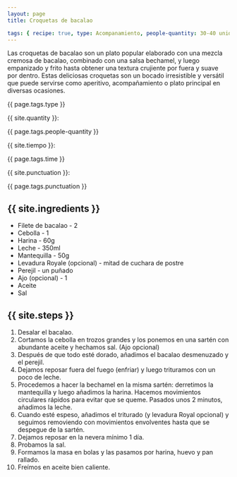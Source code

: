 ```yaml
---
layout: page
title: Croquetas de bacalao

tags: { recipe: true, type: Acompanamiento, people-quantity: 30-40 unidades, time: 1h + 1 día de reposo, punctuation: 4.5 }
---
```


<p class="recipe-description">Las croquetas de bacalao son un plato popular elaborado con una mezcla cremosa de bacalao, combinado con una salsa bechamel, y luego empanizado y frito hasta obtener una textura crujiente por fuera y suave por dentro. Estas deliciosas croquetas son un bocado irresistible y versátil que puede servirse como aperitivo, acompañamiento o plato principal en diversas ocasiones.</p>

<div class="recipe-information">
   <div><p class="{{ page.tags.type }}">{{ page.tags.type }}</p></div>
   <div><p>{{ site.quantity }}:</p> {{ page.tags.people-quantity }}</div>
   <div><p>{{ site.tiempo }}:</p> {{ page.tags.time }}</div>
   <div><p>{{ site.punctuation }}:</p> {{ page.tags.punctuation }}</div>
</div>

## {{ site.ingredients }}

* Filete de bacalao - 2
* Cebolla - 1
* Harina - 60g
* Leche - 350ml
* Mantequilla - 50g
* Levadura Royale (opcional) - mitad de cuchara de postre
* Perejil - un puñado
* Ajo (opcional) - 1
* Aceite
* Sal

## {{ site.steps }}

1. Desalar el bacalao.
2. Cortamos la cebolla en trozos grandes y los ponemos en una sartén con abundante aceite y hechamos sal. (Ajo opcional)
3. Después de que todo esté dorado, añadimos el bacalao desmenuzado y el perejil.
4. Dejamos reposar fuera del fuego (enfriar) y luego trituramos con un poco de leche.
5. Procedemos a hacer la bechamel en la misma sartén: derretimos la mantequilla y luego añadimos la harina. Hacemos
   movimientos circulares rápidos para evitar que se queme. Pasados unos 2 minutos, añadimos la leche.
6. Cuando esté espeso, añadimos el triturado (y levadura Royal opcional) y seguimos removiendo con movimientos
   envolventes hasta que se despegue de la sartén.
7. Dejamos reposar en la nevera mínimo 1 día.
8. Probamos la sal.
9. Formamos la masa en bolas y las pasamos por harina, huevo y pan rallado.
10. Freímos en aceite bien caliente.